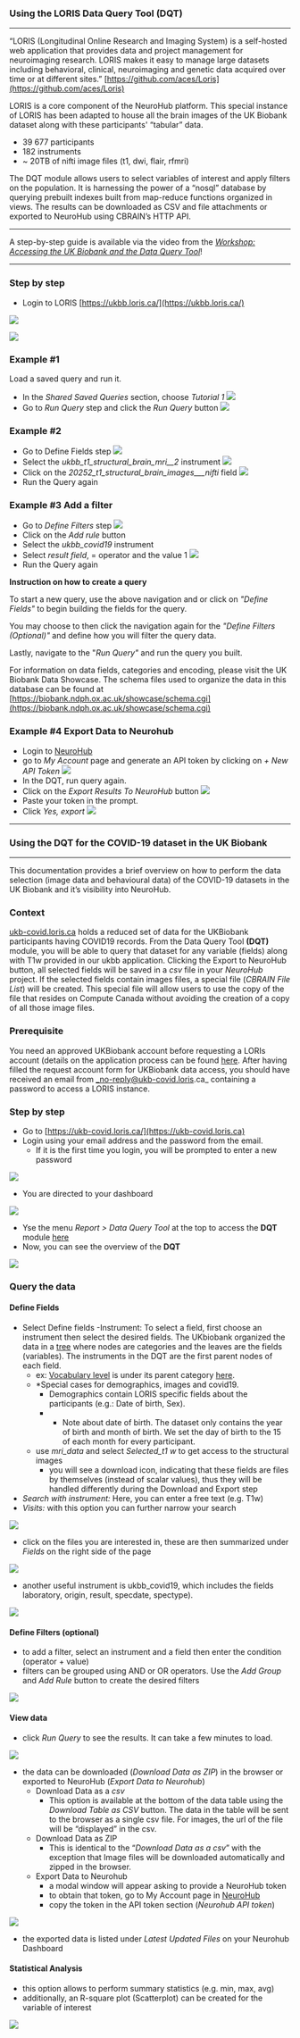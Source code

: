 ### Using the LORIS Data Query Tool (DQT)
***

“LORIS (Longitudinal Online Research and Imaging System) is a self-hosted web application that provides data and project management for neuroimaging research. LORIS makes it easy to manage large datasets including behavioral, clinical, neuroimaging and genetic data acquired over time or at different sites.” [https://github.com/aces/Loris](https://github.com/aces/Loris)

LORIS is a core component of the NeuroHub platform. 
This special instance of LORIS has been adapted to house all the brain images of the UK Biobank dataset along with these participants' “tabular” data.
* 39 677 participants
* 182 instruments
* ~ 20TB of nifti image files (t1, dwi, flair, rfmri) 

The DQT module allows users to select variables of interest and apply filters on the population.
It is harnessing the power of a “nosql” database by querying prebuilt indexes built from map-reduce functions organized in views.
The results can be downloaded as CSV and file attachments or exported to NeuroHub using CBRAIN’s HTTP API.

***


A step-by-step guide is available via the video from the [_Workshop: Accessing the UK Biobank and the Data Query Tool_](https://neurohub.ca/events-article-8.html)! 
***




### Step by step

* Login to LORIS [https://ukbb.loris.ca/](https://ukbb.loris.ca/)

![](https://github.com/neurohub/neurohub_documentation/blob/master/images/loris_dqt1.png)

![](https://github.com/neurohub/neurohub_documentation/blob/master/images/loris_dqt2.png)


### Example #1

Load a saved query and run it.
* In the _Shared Saved Queries_ section, choose _Tutorial 1_
![](https://github.com/neurohub/neurohub_documentation/blob/master/images/loris_dqt3.png)
* Go to _Run Query_ step and click the _Run Query_ button
![](https://github.com/neurohub/neurohub_documentation/blob/master/images/loris_dqt4.png)


### Example #2
* Go to Define Fields step 
![](https://github.com/neurohub/neurohub_documentation/blob/master/images/loris_dqt6.png)
* Select the _ukbb_t1_structural_brain_mri__2_ instrument
![](https://github.com/neurohub/neurohub_documentation/blob/master/images/loris_dqt7.png)
* Click on the _20252_t1_structural_brain_images___nifti_ field
![](https://github.com/neurohub/neurohub_documentation/blob/master/images/loris_dqt8.png)
* Run the Query again

### Example #3 Add a filter
* Go to _Define Filters_ step 
![](https://github.com/neurohub/neurohub_documentation/blob/master/images/loris_dqt9.png)
* Click on the _Add rule_ button
* Select the _ukbb_covid19_ instrument
* Select _result field_, = operator and the value 1
![](https://github.com/neurohub/neurohub_documentation/blob/master/images/loris_dqt10.png)
* Run the Query again


**Instruction on how to create a query**

To start a new query, use the above navigation and or click on _"Define Fields"_ to begin building the fields for the query.

You may choose to then click the navigation again for the _"Define Filters (Optional)"_ and define how you will filter the query data.

Lastly, navigate to the "_Run Query"_ and run the query you built.


For information on data fields, categories and encoding, please visit the UK Biobank Data Showcase.
The schema files used to organize the data in this database can be found at [https://biobank.ndph.ox.ac.uk/showcase/schema.cgi](https://biobank.ndph.ox.ac.uk/showcase/schema.cgi)


### Example #4 Export Data to Neurohub

* Login to [NeuroHub](https://portal.neurohub.ca/signin) 
* go to _My Account_ page and generate an API token by clicking on _+ New API Token_ 
![](https://github.com/neurohub/neurohub_documentation/blob/master/images/loris_dqt12.png)
* In the DQT, run query again.
* Click on the _Export Results To NeuroHub_ button
![](https://github.com/neurohub/neurohub_documentation/blob/master/images/loris_dqt13.png)
* Paste your token in the prompt.
* Click _Yes, export_
![](https://github.com/neurohub/neurohub_documentation/blob/master/images/loris_dqt14.png)




***


### Using the DQT for the COVID-19 dataset in the UK Biobank
***


This documentation provides a brief overview on how to perform the data selection (image data and behavioural data) of the COVID-19 datasets in the UK Biobank and it’s visibility into NeuroHub. 

###  Context
[ukb-covid.loris.ca](https://ukb-covid.loris.ca/) holds a reduced set of data for the UKBiobank participants having COVID19 records. From the Data Query Tool **(DQT)** module, you will be able to query that dataset for any variable (fields) along with T1w provided in our ukbb application. 
Clicking the Export to NeuroHub button, all selected fields will be saved in a _csv_ file in your _NeuroHub_ project. If the selected fields contain images files, a special file (_CBRAIN File List_) will be created. This special file will allow users to use the copy of the file that resides on Compute Canada without avoiding the creation of a copy of all those image files.

### Prerequisite
You need an approved UKBiobank account before requesting a LORIs account (details on the application process can be found [here](1.2.UKBiobank-Access-Request). After having filled the request account form for UKBiobank data access, you should have received an email from _no-reply@ukb-covid.loris.ca_ containing a password to access a LORIS instance.

### Step by step
- Go to [https://ukb-covid.loris.ca/](https://ukb-covid.loris.ca) 
- Login using your email address and the password from the email. 
  - If it is the first time you login, you will be prompted to enter a new password

![](img/DQT_1.png)

- You are directed to your dashboard

![](img/DQT_2.png)

- Yse the menu _Report > Data Query Tool_ at the top to access the **DQT** module [here](https://ukb-covid.loris.ca/dataquery/)
- Now, you can see the overview of the **DQT** 

![](img/DQT_3_4.png)

### Query the data 
#### Define Fields
- Select Define fields
  -Instrument: To select a field, first choose an instrument then select the desired fields. The UKbiobank organized the data in a [tree](https://biobank.ndph.ox.ac.uk/showcase/browse.cgi) where nodes are categories and the leaves are the fields (variables). The instruments in the DQT are the first parent nodes of each field.
    - ex: [Vocabulary level](https://biobank.ndph.ox.ac.uk/showcase/field.cgi?id=6364) is under its parent category [here](https://biobank.ndph.ox.ac.uk/showcase/label.cgi?id=504).
    - *Special cases for demographics, images and covid19.
      - Demographics contain LORIS specific fields about the participants (e.g.: Date of birth, Sex).
      - * Note about date of birth. The dataset only contains the year of birth and month of birth. We set the day of birth to the 15 of each month for every participant.
  - use _mri_data_ and select _Selected_t1 w_ to get access to the structural images
      - you will see a download icon, indicating that these fields are files by themselves (instead of scalar values), thus they will be handled differently during the Download and Export step
- _Search with instrument:_ Here, you can enter a free text (e.g. T1w)
- _Visits:_ with this option you can further narrow your search

![](img/DQT_5.png)

- click on the files you are interested in, these are then summarized under _Fields_ on the right side of the page

![](img/DQT_6.png)

- another useful instrument is ukbb_covid19, which includes the fields laboratory, origin, result, specdate, spectype). 

![](img/DQT_7.png)

#### Define Filters (optional)
- to add a filter, select an instrument and a field then enter the condition (operator + value)
- filters can be grouped using AND or OR operators. Use the _Add Group_ and _Add Rule_ button to create the desired filters

![](img/DQT_8.png)

#### View data
- click _Run Query_ to see the results. It can take a few minutes to load. 

![](img/DQT_8_9.png)

- the data can be downloaded (_Download Data as ZIP_) in the browser or exported to NeuroHub (_Export Data to Neurohub_)
  - Download Data as a _csv_
    - This option is available at the bottom of the data table using the _Download Table as CSV_ button. The data in the table will be sent to the browser as a single csv file. For images, the url of the file will be “displayed” in the csv. 
  - Download Data as ZIP	
    - This is identical to the “_Download Data as a csv_” with the exception that Image files will be downloaded automatically and zipped in the browser. 
  - Export Data to Neurohub
    - a modal window will appear asking to provide a NeuroHub token
    - to obtain that token, go to My Account page in [NeuroHub](https://portal.neurohub.ca/)
    - copy the token in the API token section (_Neurohub API token_)

![](img/DQT_10_11.png)

- the exported data is listed under _Latest Updated Files_ on your Neurohub Dashboard

#### Statistical Analysis
- this option allows to perform summary statistics (e.g. min, max, avg) 
- additionally, an R-square plot (Scatterplot) can be created for the variable of interest 

![](img/DQT_stats.png)
